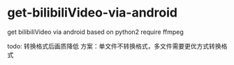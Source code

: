 # get-bilibiliVideo-via-android
get bilibiliVideo via android
based on python2
require ffmpeg

todo:
转换格式后画质降低
方案：单文件不转换格式，多文件需要更优方式转换格式